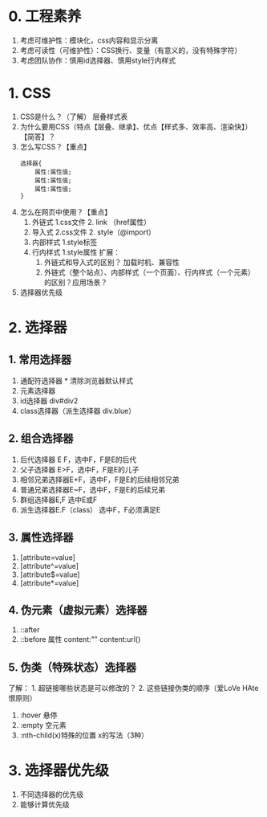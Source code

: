 # 0. 工程素养
1. 考虑可维护性：模块化，css内容和显示分离
2. 考虑可读性（可维护性）：CSS换行、变量（有意义的，没有特殊字符）
3. 考虑团队协作：慎用id选择器、慎用style行内样式
# 1. CSS
1. CSS是什么？（了解）  层叠样式表
2. 为什么要用CSS（特点【层叠、继承】、优点【样式多、效率高、渲染快】）【简答】？
3. 怎么写CSS？【重点】  
	```
	选择器{
		属性:属性值;
		属性:属性值;
		属性:属性值;
	}
	```
4. 怎么在网页中使用？【重点】
	1. 外链式    1.css文件	2. link （href属性）
	2. 导入式	2.css文件	2. style（@import）
	3. 内部样式  1.style标签
	4. 行内样式  1.style属性 
	扩展：
		1. 外链式和导入式的区别？  加载时机、兼容性
		2. 外链式（整个站点）、内部样式（一个页面）、行内样式（一个元素）的区别？应用场景？
5. 选择器优先级

# 2. 选择器
## 1. 常用选择器
1. 通配符选择器  * 清除浏览器默认样式
2. 元素选择器
3. id选择器  div#div2
4. class选择器（派生选择器 div.blue）
## 2. 组合选择器
1. 后代选择器 E F，选中F，F是E的后代
2. 父子选择器 E>F，选中F，F是E的儿子
3. 相邻兄弟选择器E+F，选中F，F是E的后续相邻兄弟
4. 普通兄弟选择器E~F，选中F，F是E的后续兄弟
5. 群组选择器E,F 选中E或F
6. 派生选择器E.F（class） 选中F，F必须满足E
## 3. 属性选择器
1. [attribute=value]
2. [attribute^=value]
3. [attribute$=value]
4. [attribute*=value]
## 4. 伪元素（虚拟元素）选择器
1. ::after
2. ::before   属性 content:""  content:url()
## 5. 伪类（特殊状态）选择器
了解：
	1. 超链接哪些状态是可以修改的？
	2. 这些链接伪类的顺序（爱LoVe HAte恨原则）
1. :hover 悬停
2. :empty 空元素
3. :nth-child(x)特殊的位置  x的写法（3种）

# 3. 选择器优先级
1. 不同选择器的优先级
2. 能够计算优先级